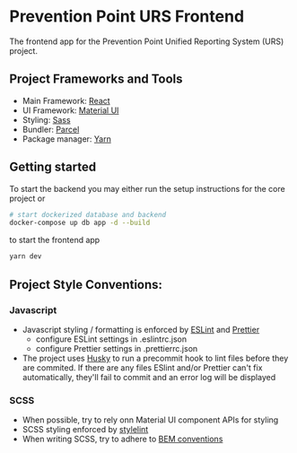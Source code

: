 # Prevention Point URS Frontend

The frontend app for the Prevention Point Unified Reporting System (URS) project.

## Project Frameworks and Tools

- Main Framework: [React](https://reactjs.org/)
- UI Framework: [Material UI](https://material-ui.com/)
- Styling: [Sass](https://sass-lang.com/)
- Bundler: [Parcel](https://parceljs.org/)
- Package manager: [Yarn](https://yarnpkg.com/)

## Getting started

To start the backend you may either run the setup instructions for the core project or

```bash
# start dockerized database and backend
docker-compose up db app -d --build
```

to start the frontend app

```bash
yarn dev
```

## Project Style Conventions:

### Javascript

- Javascript styling / formatting is enforced by [ESLint](https://eslint.org/) and [Prettier](https://prettier.io/)
  - configure ESLint settings in .eslintrc.json
  - configure Prettier settings in .prettierrc.json
- The project uses [Husky](https://github.com/typicode/husky) to run a precommit hook to lint files before they are commited. If there are any files ESlint and/or Prettier can't fix automatically, they'll fail to commit and an error log will be displayed

### SCSS

- When possible, try to rely onn Material UI component APIs for styling
- SCSS styling enforced by [stylelint](https://stylelint.io/)
- When writing SCSS, try to adhere to [BEM conventions](http://getbem.com/)
